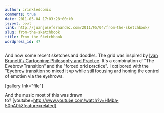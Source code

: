 ```yaml
---
author: crinkledcomix
comments: true
date: 2011-05-04 17:03:28+00:00
layout: post
link: http://juanjosefernandez.com/2011/05/04/from-the-sketchbook/
slug: from-the-sketchbook
title: From the Sketchbook
wordpress_id: 47
---
```


And now, some recent sketches and doodles. The grid was inspired by [Ivan Brunetti's Cartooning: Philosophy and Practice](http://yalepress.yale.edu/book.asp?isbn=9780300170993). It's a combination of "The Eyebrow Transition" and the "forced grid practice". I got bored with the "Eyebrow transition so mixed it up while still focusing and honing the control of emotion via the eyehrows.

[gallery link="file"]

And the music most of this was drawn to? [youtube=http://www.youtube.com/watch?v=HMba-50pA0k&feature=related]
